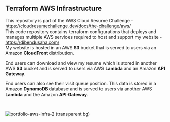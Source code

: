 ## Terraform AWS Infrastructure

This repository is part of the AWS Cloud Resume Challenge - <br />
https://cloudresumechallenge.dev/docs/the-challenge/aws/
<br />
This code repository contains terraform configurations that deploys and manages multiple AWS services required to host and support my website - <br />https://dibendusaha.com/
<br />
My website is hosted in an AWS **S3** bucket that is served to users via an Amazon **CloudFront** distribution.

End users can download and view my resume which is stored in another AWS **S3** bucket and is served to users via AWS **Lambda** and an Amazon **API Gateway**.

End users can also see their visit queue position. This data is stored in a Amazon **DynamoDB** database and is served to users via another AWS **Lambda** and the Amazon **API Gateway**.

<br />

![portfolio-aws-infra-2 (transparent bg)](https://github.com/user-attachments/assets/a6d82af3-3f29-4b04-ac52-b8083b3c001f)
